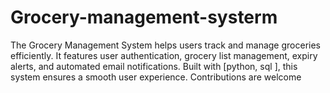 # Grocery-management-systerm
The Grocery Management System helps users track and manage groceries efficiently. It features user authentication, grocery list management, expiry alerts, and automated email notifications. Built with [python, sql ], this system ensures a smooth user experience. Contributions are welcome

